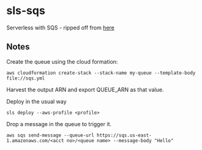 # sls-sqs

Serverless with SQS - ripped off from [here](https://serverless.com/blog/aws-lambda-sqs-serverless-integration/)


## Notes

Create the queue using the cloud formation:

```console
aws cloudformation create-stack --stack-name my-queue --template-body file://sqs.yml
```

Harvest the output ARN and export QUEUE_ARN as that value.

Deploy in the usual way

```console
sls deploy --aws-profile <profile>
```

Drop a message in the queue to trigger it.

```console
aws sqs send-message --queue-url https://sqs.us-east-1.amazonaws.com/<acct no>/<queue name> --message-body "Hello"
```
